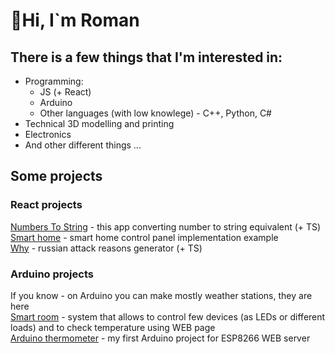 # 👋Hi, I`m Roman
## There is a few things that I'm interested in:
- Programming:
  + JS (+ React)
  + Arduino
  + Other languages (with low knowlege) - C++, Python, C#
- Technical 3D modelling and printing
- Electronics
- And other different things ...
## Some projects
### React projects
[Numbers To String](https://github.com/roman4i/number-to-string) - this app converting number to string equivalent (+ TS)    
[Smart home](https://github.com/roman4i/smart-home-react) - smart home control panel implementation example    
[Why](https://github.com/roman4i/why) - russian attack reasons generator (+ TS)    
### Arduino projects
If you know - on Arduino you can make mostly weather stations, they are here    
[Smart room](https://github.com/roman4i/SmartRoom) - system that allows to control few devices (as LEDs or different loads) and to check temperature using WEB page    
[Arduino thermometer](https://github.com/roman4i/ArduinoThermometer) - my first Arduino project for ESP8266 WEB server
